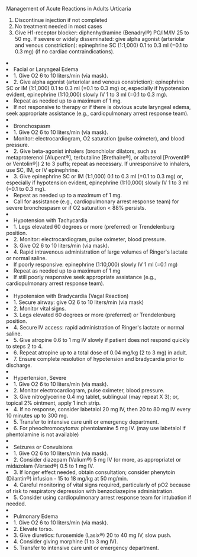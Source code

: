 Management of Acute Reactions in Adults
Urticaria
1. Discontinue injection if not completed
2. No treatment needed in most cases
3. Give H1-receptor blocker: diphenhydramine (Benadryl®) PO/IM/IV 25 to 50 mg.
If severe or widely disseminated: give alpha agonist (arteriolar and venous constriction): epinephrine SC (1:1,000) 0.1 to 0.3 ml (=0.1 to 0.3 mg) (if no cardiac contraindications).

<li data-role="list-divider" role="heading">
</li><li>Facial or Laryngeal Edema
</li><li>1. Give O2 6 to 10 liters/min (via mask).
</li><li>2. Give alpha agonist (arteriolar and venous constriction): epinephrine SC or IM (1:1,000) 0.1 to 0.3 ml (=0.1 to 0.3 mg) or, especially if hypotension evident, epinephrine (1:10,000) slowly IV 1 to 3 ml (=0.1 to 0.3 mg).
</li><li>Repeat as needed up to a maximum of 1 mg.
</li><li>If not responsive to therapy or if there is obvious acute laryngeal edema, seek appropriate assistance (e.g., cardiopulmonary arrest response team).

<li data-role="list-divider" role="heading">
</li><li>Bronchospasm
</li><li>1. Give O2 6 to 10 liters/min (via mask).
</li><li>Monitor: electrocardiogram, O2 saturation (pulse oximeter), and blood pressure.
</li><li>2. Give beta-agonist inhalers (bronchiolar dilators, such as metaproterenol [Alupent®], terbutaline [Brethaire®], or albuterol [Proventil® or Ventolin®]) 2 to 3 puffs; repeat as necessary. If unresponsive to inhalers, use SC, IM, or IV epinephrine.
</li><li>3. Give epinephrine SC or IM (1:1,000) 0.1 to 0.3 ml (=0.1 to 0.3 mg) or, especially if hypotension evident, epinephrine (1:10,000) slowly IV 1 to 3 ml (=0.1 to 0.3 mg).
</li><li>Repeat as needed up to a maximum of 1 mg.
</li><li>Call for assistance (e.g., cardiopulmonary arrest response team) for severe bronchospasm or if O2 saturation < 88% persists.

<li data-role="list-divider" role="heading">
</li><li>Hypotension with Tachycardia
</li><li>1. Legs elevated 60 degrees or more (preferred) or Trendelenburg position.
</li><li>2. Monitor: electrocardiogram, pulse oximeter, blood pressure.
</li><li>3. Give O2 6 to 10 liters/min (via mask).
</li><li>4. Rapid intravenous administration of large volumes of Ringer's lactate or normal saline.
</li><li>If poorly responsive: epinephrine (1:10,000) slowly IV 1 ml (=0.1 mg)
</li><li>Repeat as needed up to a maximum of 1 mg
</li><li>If still poorly responsive seek appropriate assistance (e.g., cardiopulmonary arrest response team).</li>

<li data-role="list-divider" role="heading">
</li><li>Hypotension with Bradycardia (Vagal Reaction)
</li><li>1. Secure airway: give O2 6 to 10 liters/min (via mask)
</li><li>2. Monitor vital signs.
</li><li>3. Legs elevated 60 degrees or more (preferred) or Trendelenburg position.
</li><li>4. Secure IV access: rapid administration of Ringer's lactate or normal saline.
</li><li>5. Give atropine 0.6 to 1 mg IV slowly if patient does not respond quickly to steps 2 to 4.
</li><li>6. Repeat atropine up to a total dose of 0.04 mg/kg (2 to 3 mg) in adult.
</li><li>7. Ensure complete resolution of hypotension and bradycardia prior to discharge.

<li data-role="list-divider" role="heading">
</li><li>Hypertension, Severe
</li><li>1. Give O2 6 to 10 liters/min (via mask).
</li><li>2. Monitor electrocardiogram, pulse oximeter, blood pressure.
</li><li>3. Give nitroglycerine 0.4 mg tablet, sublingual (may repeat Χ 3); or, topical 2% ointment, apply 1 inch strip.
</li><li>4. If no response, consider labetalol 20 mg IV, then 20 to 80 mg IV every 10 minutes up to 300 mg.
</li><li>5. Transfer to intensive care unit or emergency department.
</li><li>6. For pheochromocytoma: phentolamine 5 mg IV. (may use labetalol if phentolamine is not available)

<li data-role="list-divider" role="heading">
</li><li>Seizures or Convulsions
</li><li>1. Give O2 6 to 10 liters/min (via mask).
</li><li>2. Consider diazepam (Valium®) 5 mg IV (or more, as appropriate) or midazolam (Versed®) 0.5 to 1 mg IV.
</li><li>3. If longer effect needed, obtain consultation; consider phenytoin (Dilantin®) infusion - 15 to 18 mg/kg at 50 mg/min.
</li><li>4. Careful monitoring of vital signs required, particularly of pO2 because of risk to respiratory depression with benzodiazepine administration.
</li><li>5. Consider using cardiopulmonary arrest response team for intubation if needed.

<li data-role="list-divider" role="heading">
</li><li>Pulmonary Edema
</li><li>1. Give O2 6 to 10 liters/min (via mask).
</li><li>2. Elevate torso.
</li><li>3. Give diuretics: furosemide (Lasix®) 20 to 40 mg IV, slow push.
</li><li>4. Consider giving morphine (1 to 3 mg IV).
</li><li>5. Transfer to intensive care unit or emergency department.
